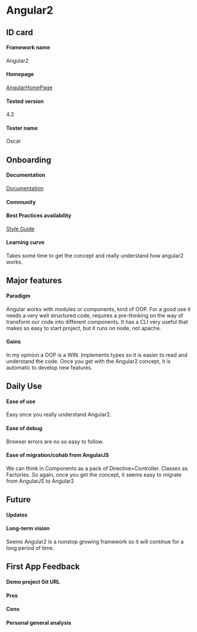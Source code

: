 # Angular2
## ID card
#### Framework name
Angular2
#### Homepage
[AngularHomePage](https://angular.io/)
#### Tested version
4.2
#### Tester name
Oscar
## Onboarding
#### Documentation
[Documentation](https://angular.io/docs)
#### Community
#### Best Practices availability
[Style Guide](https://angular.io/guide/styleguide)
#### Learning curve
Takes some time to get the concept and really understand how angular2 works.
## Major features
#### Paradigm
Angular works with modules or components, kind of OOP. For a good use it needs a very well structured code, requires a pre-thinking on the way of transform our code into different components.
It has a CLI very useful that makes so easy to start project, but it runs on node, not apache.
#### Gains
In my opinion a OOP is a WIN. Implements types so it is easier to read and understand the code.
Once you get with the Angular2 concept, it is automatic to develop new features.
## Daily Use
#### Ease of use
Easy once you really understand Angular2.
#### Ease of debug
Browser errors are no so easy to follow.
#### Ease of migration/cohab from AngularJS
We can think in Components as a pack of Directive+Controller. Classes as Factories. So again, once you get the concept, it seems easy to migrate from AngularJS to Angular2
## Future
#### Updates
#### Long-term vision
Seems Angular2 is a nonstop growing framework so it will continue for a long period of time.
## First App Feedback
#### Demo project Git URL

#### Pros

#### Cons

#### Personal general analysis



